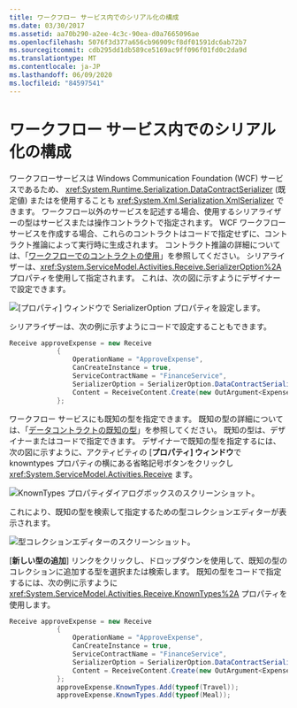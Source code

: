 ```yaml
---
title: ワークフロー サービス内でのシリアル化の構成
ms.date: 03/30/2017
ms.assetid: aa70b290-a2ee-4c3c-90ea-d0a7665096ae
ms.openlocfilehash: 5076f3d377a656cb96909cf8df01591dc6ab72b7
ms.sourcegitcommit: cdb295dd1db589ce5169ac9ff096f01fd0c2da9d
ms.translationtype: MT
ms.contentlocale: ja-JP
ms.lasthandoff: 06/09/2020
ms.locfileid: "84597541"
---
```

# <a name="configuring-serialization-in-a-workflow-service"></a>ワークフロー サービス内でのシリアル化の構成
ワークフローサービスは Windows Communication Foundation (WCF) サービスであるため、 <xref:System.Runtime.Serialization.DataContractSerializer> (既定値) またはを使用することも <xref:System.Xml.Serialization.XmlSerializer> できます。 ワークフロー以外のサービスを記述する場合、使用するシリアライザーの型はサービスまたは操作コントラクトで指定されます。 WCF ワークフローサービスを作成する場合、これらのコントラクトはコードで指定せずに、コントラクト推論によって実行時に生成されます。 コントラクト推論の詳細については、「[ワークフローでのコントラクトの使用](using-contracts-in-workflow.md)」を参照してください。  シリアライザーは、<xref:System.ServiceModel.Activities.Receive.SerializerOption%2A> プロパティを使用して指定されます。 これは、次の図に示すようにデザイナーで設定できます。  
  
 ![[プロパティ] ウィンドウで SerializerOption プロパティを設定します。](./media/configuring-serialization-in-a-workflow-service/setting-serializer-property.png)  
  
 シリアライザーは、次の例に示すようにコードで設定することもできます。  
  
```csharp  
Receive approveExpense = new Receive  
            {  
                OperationName = "ApproveExpense",  
                CanCreateInstance = true,  
                ServiceContractName = "FinanceService",  
                SerializerOption = SerializerOption.DataContractSerializer,  
                Content = ReceiveContent.Create(new OutArgument<Expense>(expense))  
            };  
```  
  
  ワークフロー サービスにも既知の型を指定できます。 既知の型の詳細については、「[データコントラクトの既知の型](data-contract-known-types.md)」を参照してください。 既知の型は、デザイナーまたはコードで指定できます。 デザイナーで既知の型を指定するには、次の図に示すように、アクティビティの [**プロパティ] ウィンドウ**で knowntypes プロパティの横にある省略記号ボタンをクリックし <xref:System.ServiceModel.Activities.Receive> ます。
  
 ![KnownTypes プロパティダイアログボックスのスクリーンショット。](./media/configuring-serialization-in-a-workflow-service/known-types-properties.png)  
  
 これにより、既知の型を検索して指定するための型コレクションエディターが表示されます。  
  
 ![型コレクションエディターのスクリーンショット。](./media/configuring-serialization-in-a-workflow-service/type-collection-editor.gif)  
  
 [**新しい型の追加**] リンクをクリックし、ドロップダウンを使用して、既知の型のコレクションに追加する型を選択または検索します。 既知の型をコードで指定するには、次の例に示すように <xref:System.ServiceModel.Activities.Receive.KnownTypes%2A> プロパティを使用します。  
  
```csharp
Receive approveExpense = new Receive  
            {  
                OperationName = "ApproveExpense",  
                CanCreateInstance = true,  
                ServiceContractName = "FinanceService",  
                SerializerOption = SerializerOption.DataContractSerializer,  
                Content = ReceiveContent.Create(new OutArgument<Expense>(expense))  
            };  
            approveExpense.KnownTypes.Add(typeof(Travel));  
            approveExpense.KnownTypes.Add(typeof(Meal));  
```
